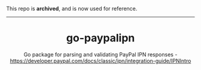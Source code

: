 This repo is **archived**, and is now used for reference.

---

<h1 align="center">go-paypalipn</h1>

<p align="center">
  Go package for parsing and validating PayPal IPN responses - <a href="https://developer.paypal.com/docs/classic/ipn/integration-guide/IPNIntro">https://developer.paypal.com/docs/classic/ipn/integration-guide/IPNIntro</a>
</p>

